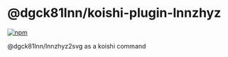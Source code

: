 # @dgck81lnn/koishi-plugin-lnnzhyz

[![npm](https://img.shields.io/npm/v/@dgck81lnn/koishi-plugin-lnnzhyz?style=flat-square)](https://www.npmjs.com/package/@dgck81lnn/koishi-plugin-lnnzhyz)

@dgck81lnn/lnnzhyz2svg as a koishi command
